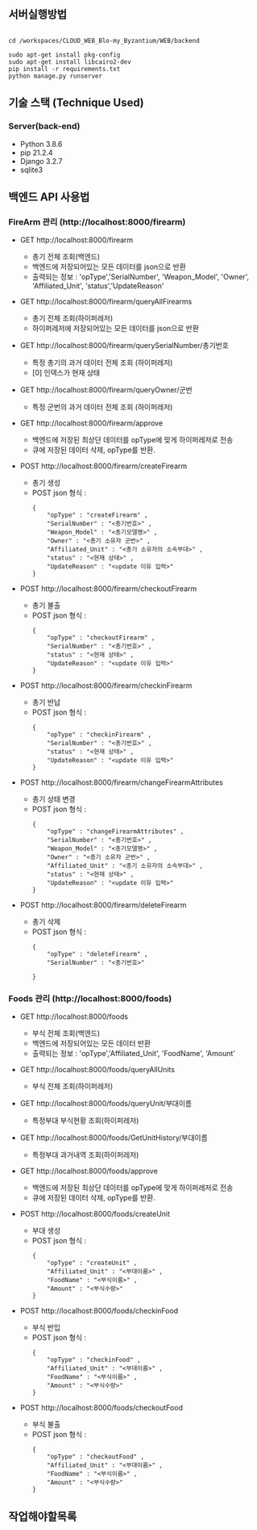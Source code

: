 ## 서버실행방법

```

cd /workspaces/CLOUD_WEB_Blo-my_Byzantium/WEB/backend

sudo apt-get install pkg-config
sudo apt-get install libcairo2-dev
pip install -r requirements.txt
python manage.py runserver
```




## 기술 스택 (Technique Used) 

### Server(back-end)
 - Python   3.8.6 
 - pip      21.2.4
 - Django   3.2.7
 - sqlite3





## 백엔드 API 사용법

### FireArm 관리 (http://localhost:8000/firearm)

 - GET http://localhost:8000/firearm

    - 총기 전체 조회(백엔드)
    - 백엔드에 저장되어있는 모든 데이터를 json으로 반환
    - 출력되는 정보 : 'opType','SerialNumber', 'Weapon_Model', 'Owner', 'Affiliated_Unit', 'status','UpdateReason'


 - GET http://localhost:8000/firearm/queryAllFirearms

    - 총기 전체 조회(하이퍼레저)
    - 하이퍼레저에 저장되어있는 모든 데이터를 json으로 반환

 - GET http://localhost:8000/firearm/querySerialNumber/총기번호

    - 특정 총기의 과거 데이터 전체 조회 (하이퍼레저)
    - [0] 인덱스가 현재 상태

    
 - GET http://localhost:8000/firearm/queryOwner/군번

    - 특정 군번의 과거 데이터 전체 조회 (하이퍼레저)


 - GET http://localhost:8000/firearm/approve

    - 백엔드에 저장된 최상단 데이터를 opType에 맞게 하이퍼레저로 전송
    - 큐에 저장된 데이터 삭제, opType를 반환.

 
 - POST http://localhost:8000/firearm/createFirearm

    - 총기 생성
    - POST json 형식 :
        ```
        {
            "opType" : "createFirearm" ,
            "SerialNumber" : "<총기번호>" , 
            "Weapon_Model" : "<총기모델명>" , 
            "Owner" : "<총기 소유자 군번>" , 
            "Affiliated_Unit" : "<총기 소유자의 소속부대>" , 
            "status" : "<현재 상태>" , 
            "UpdateReason" : "<update 이유 입력>"
        }
        ```


 - POST http://localhost:8000/firearm/checkoutFirearm

    - 총기 불출
    - POST json 형식 :
        ```
        {
            "opType" : "checkoutFirearm" ,
            "SerialNumber" : "<총기번호>" ,
            "status" : "<현재 상태>" , 
            "UpdateReason" : "<update 이유 입력>"
        }
        ```


- POST http://localhost:8000/firearm/checkinFirearm

    - 총기 반납
    - POST json 형식 :
        ```
        {
            "opType" : "checkinFirearm" ,
            "SerialNumber" : "<총기번호>" ,
            "status" : "<현재 상태>" , 
            "UpdateReason" : "<update 이유 입력>"
        }
        ```


 - POST http://localhost:8000/firearm/changeFirearmAttributes

    - 총기 상태 변경
    - POST json 형식 :
        ```
        {
            "opType" : "changeFirearmAttributes" ,
            "SerialNumber" : "<총기번호>" , 
            "Weapon_Model" : "<총기모델명>" , 
            "Owner" : "<총기 소유자 군번>" , 
            "Affiliated_Unit" : "<총기 소유자의 소속부대>" , 
            "status" : "<현재 상태>" , 
            "UpdateReason" : "<update 이유 입력>"
        }
        ```


- POST http://localhost:8000/firearm/deleteFirearm

    - 총기 삭제
    - POST json 형식 :
        ```
        {
            "opType" : "deleteFirearm" ,
            "SerialNumber" : "<총기번호>"

        }
        ```


### Foods 관리 (http://localhost:8000/foods)


- GET http://localhost:8000/foods

    - 부식 전체 조회(백엔드)
    - 백엔드에 저장되어있는 모든 데이터 반환
    - 출력되는 정보 : 'opType','Affiliated_Unit', 'FoodName', 'Amount'


 - GET http://localhost:8000/foods/queryAllUnits

    - 부식 전체 조회(하이퍼레저)

- GET http://localhost:8000/foods/queryUnit/부대이름

    - 특정부대 부식현황 조회(하이퍼레저)

- GET http://localhost:8000/foods/GetUnitHistory/부대이름

    - 특정부대 과거내역 조회(하이퍼레저)


 - GET http://localhost:8000/foods/approve

    - 백엔드에 저장된 최상단 데이터를 opType에 맞게 하이퍼레저로 전송
    - 큐에 저장된 데이터 삭제, opType를 반환.

 
 - POST http://localhost:8000/foods/createUnit

    - 부대 생성
    - POST json 형식 :
        ```
        {
            "opType" : "createUnit" ,
            "Affiliated_Unit" : "<부대이름>" , 
            "FoodName" : "<부식이름>" , 
            "Amount" : "<부식수량>"
        }
        ```

 
 - POST http://localhost:8000/foods/checkinFood

    - 부식 반입
    - POST json 형식 :
        ```
        {
            "opType" : "checkinFood" ,
            "Affiliated_Unit" : "<부대이름>" , 
            "FoodName" : "<부식이름>" , 
            "Amount" : "<부식수량>"
        }
        ```

 
 - POST http://localhost:8000/foods/checkoutFood

    - 부식 불출
    - POST json 형식 :
        ```
        {
            "opType" : "checkoutFood" ,
            "Affiliated_Unit" : "<부대이름>" , 
            "FoodName" : "<부식이름>" , 
            "Amount" : "<부식수량>"
        }
        ```






## 작업해야할목록

